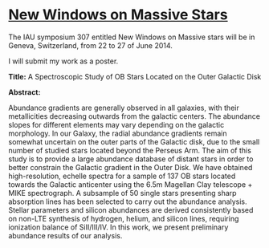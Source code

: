 # [New Windows on Massive Stars](http://obswww.unige.ch/Conferences/IAU307/index.html)


The IAU symposium 307 entitled New Windows on Massive stars will
be in Geneva, Switzerland, from 22 to 27 of June 2014.

I will submit my work as a poster.

**Title:** A Spectroscopic Study of OB Stars Located on the Outer Galactic Disk

**Abstract:**

Abundance gradients are generally observed in all galaxies, with their
metallicities decreasing outwards from the galactic centers. The abundance
slopes for different elements may vary depending on the galactic morphology.
In our Galaxy, the radial abundance gradients remain somewhat uncertain on the
outer parts of the Galactic disk, due to the small number of studied stars
located beyond the Perseus Arm. The aim of this study is to provide a large
abundance database of distant stars in order to better constrain the Galactic
gradient in the Outer Disk. We have obtained high-resolution, echelle spectra
for a sample of 137 OB stars located towards the Galactic anticenter using the
6.5m Magellan Clay telescope + MIKE spectrograph. A subsample of 50  single
stars presenting sharp absorption lines has been selected to carry out the
abundance analysis. Stellar parameters and silicon abundances are derived
consistently based on non-LTE synthesis of hydrogen, helium, and silicon lines,
requiring ionization balance of SiII/III/IV. In this work, we present
preliminary abundance results of our analysis.
